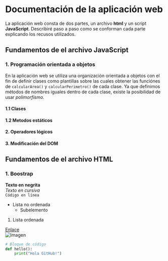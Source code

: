 # Documentación de la aplicación web
La aplicación web consta de dos partes, un archivo **html** y un script **JavaScript**.
Describiré paso a paso como se conforman cada parte explicando los recusos utilizados.

## Fundamentos de el archivo **JavaScript**

### 1. Programación orientada a objetos
En la aplicación web se utiliza una organización orientada a objetos 
con el fin de definir clases como plantillas sobre las cuales obtener las
funciónes de `calcularArea()` y `calcularPerimetro()` de cada clase. 
Ya que definimos métodos de nombres iguales dentro de cada
clase, existe la posibilidad de usar *polimorfismo*.
#### 1.1 Clases



#### 1.2 Metodos estáticos
#### 2. Operadores lógicos
#### 3. Modificación del DOM

## Fundamentos de el archivo **HTML**

### 1. Boostrap

**Texto en negrita**  
*Texto en cursiva*  
`Código en línea`  


- Lista no ordenada
   - Subelemento
1. Lista ordenada

[Enlace](https://ejemplo.com)  
![Imagen](ruta/imagen.png)  

```python
# Bloque de código
def hello():
    print("Hola GitHub!")

